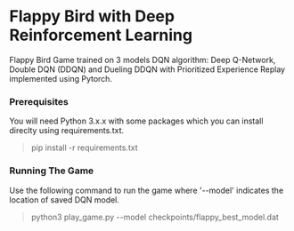 # Flappy Bird with Deep Reinforcement Learning
Flappy Bird Game trained on 3 models DQN algorithm: Deep Q-Network, Double DQN (DDQN) and Dueling DDQN with Prioritized Experience Replay implemented using Pytorch.

### Prerequisites
You will need Python 3.x.x with some packages which you can install direclty using requirements.txt.
> pip install -r requirements.txt

### Running The Game
Use the following command to run the game where '--model' indicates the location of saved DQN model.
> python3 play_game.py --model checkpoints/flappy_best_model.dat
